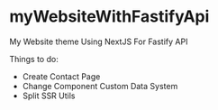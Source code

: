 # myWebsiteWithFastifyApi
My Website theme Using NextJS For Fastify API

Things to do:
- Create Contact Page
- Change Component Custom Data System
- Split SSR Utils
